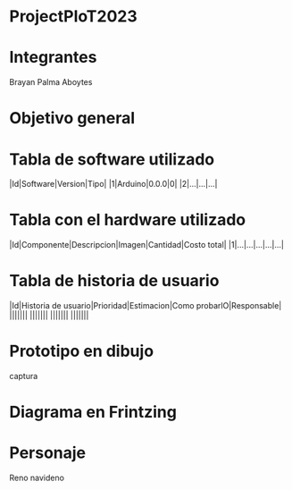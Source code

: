 # ProjectPIoT2023

# Integrantes
Brayan Palma Aboytes

# Objetivo general

# Tabla de software utilizado
|Id|Software|Version|Tipo|
|1|Arduino|0.0.0|0|
|2|...|...|...|

# Tabla con el hardware utilizado
|Id|Componente|Descripcion|Imagen|Cantidad|Costo total|
|1|...|...|...|...|...|

# Tabla de historia de usuario
|Id|Historia de usuario|Prioridad|Estimacion|Como probarlO|Responsable|
|||||||
|||||||
|||||||
|||||||

# Prototipo en dibujo
captura

# Diagrama en Frintzing

# Personaje
Reno navideno


